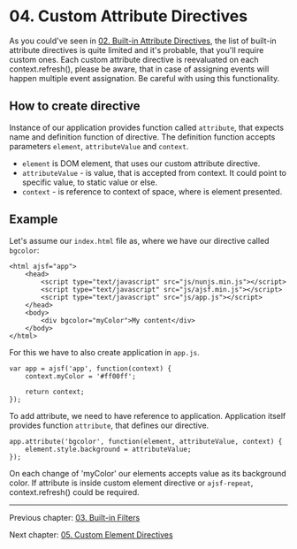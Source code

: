 # 04. Custom Attribute Directives

As you could've seen in [02. Built-in Attribute Directives](02.builtin-attribute-directives.md), the list of built-in attribute directives is quite limited and it's probable, that you'll require custom ones. Each custom attribute directive is reevaluated on each context.refresh(), please be aware, that in case of assigning events will happen multiple event assignation. Be careful with using this functionality.

## How to create directive
Instance of our application provides function called `attribute`, that expects name and definition function of directive. The definition function accepts parameters `element`, `attributeValue` and `context`.

- `element` is DOM element, that uses our custom attribute directive.
- `attributeValue` - is value, that is accepted from context. It could point to specific value, to static value or else.
- `context` - is reference to context of space, where is element presented.

## Example

Let's assume our `index.html` file as, where we have our directive called `bgcolor`:
```
<html ajsf="app">
	<head>
		<script type="text/javascript" src="js/nunjs.min.js"></script>
		<script type="text/javascript" src="js/ajsf.min.js"></script>
		<script type="text/javascript" src="js/app.js"></script>
	</head>
	<body>
		<div bgcolor="myColor">My content</div>
	</body>
</html>
```

For this we have to also create application in `app.js`.

```
var app = ajsf('app', function(context) {
	context.myColor = '#ff00ff';

	return context;
});
```

To add attribute, we need to have reference to application. Application itself provides function `attribute`, that defines our directive.
```
app.attribute('bgcolor', function(element, attributeValue, context) {
	element.style.background = attributeValue;
});
```

On each change of 'myColor' our elements accepts value as its background color. If attribute is inside custom element directive or `ajsf-repeat`, context.refresh() could be required.

---

Previous chapter: [03. Built-in Filters](03.builtin-filters.md)

Next chapter: [05. Custom Element Directives](05.custom-element-directives.md)